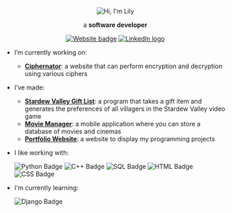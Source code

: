 <div align="center"><img src="https://i.ibb.co/PjQs76J/greeting-Banner.png" alt="Hi, I'm Lily" border="0">
<p>a <b>software developer</b></p>

  <a href = "https://lilystraker.github.io/TheCoolerPortfolio/">![Website badge](https://img.shields.io/badge/website-%23A1ECBA?style=for-the-badge&labelColor=%23A1ECBA)</a>
  <a href = "https://www.linkedin.com/in/lilystraker/">![LinkedIn logo](https://img.shields.io/badge/LinkedIn-blue?style=for-the-badge&logo=linkedin)</a>
</div>

- I’m currently working on:
  - <a href = "https://github.com/lilystraker/Ciphernator#readme"><b>Ciphernator</b></a>: a website that can perform encryption and decryption using various ciphers
- I’ve made:
  - <a href = "https://github.com/lilystraker/StardewValleyFood#readme"><b>Stardew Valley Gift List</b></a>: a program that takes a gift item and generates the preferences of all villagers in the Stardew Valley video game
  - <a href = "https://github.com/lilystraker/MovieBuddy#readme"><b>Movie Manager</b></a>: a mobile application where you can store a database of movies and cinemas
  - <a href = "https://lilystraker.github.io/TheCoolerPortfolio/"><b>Portfolio Website</b></a>: a website to display my programming projects
- I like working with:
  
  ![Python Badge](https://img.shields.io/badge/Python-yellow?style=for-the-badge&logo=python) ![C++ Badge](https://img.shields.io/badge/C%2B%2B-%2300599C?style=for-the-badge&logo=cplusplus)
  ![SQL Badge](https://img.shields.io/badge/SQL-%234479A1?style=for-the-badge&logo=mysql&logoColor=white)
  ![HTML Badge](https://img.shields.io/badge/HTML-orange?style=for-the-badge&logo=html5&logoColor=white) ![CSS Badge](https://img.shields.io/badge/css-blue?style=for-the-badge&logo=css3&logoColor=white)
- I'm currently learning:
  
  ![Django Badge](https://img.shields.io/badge/Django-%23092E20?style=for-the-badge&logo=django&color=%23092E20)

